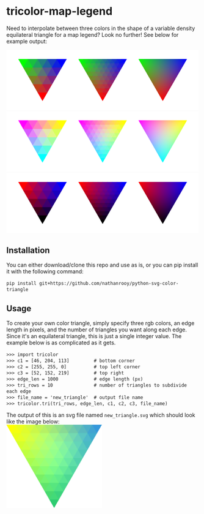 # tricolor-map-legend

Need to interpolate between three colors in the shape of a variable density equilateral triangle for a map legend? Look no further! See below for example output:
<center><fig><img src="example-1.png"></fig></center>
<center><fig><img src="example-2.png"></fig></center>
<center><fig><img src="example-3.png"></fig></center>

## Installation
You can either download/clone this repo and use as is, or you can pip install it with the following command:
```
pip install git+https://github.com/nathanrooy/python-svg-color-triangle
```

## Usage
To create your own color triangle, simply specify three rgb colors, an edge length in pixels, and the number of triangles you want along each edge. Since it's an equilateral triangle, this is just a single integer value. The example below is as complicated as it gets.
```
>>> import tricolor
>>> c1 = [46, 204, 113]         # bottom corner
>>> c2 = [255, 255, 0]          # top left corner
>>> c3 = [52, 152, 219]         # top right
>>> edge_len = 1000             # edge length (px)
>>> tri_rows = 10               # number of triangles to subdivide each edge
>>> file_name = 'new_triangle'  # output file name
>>> tricolor.tri(tri_rows, edge_len, c1, c2, c3, file_name)
```
The output of this is an svg file named `new_triangle.svg` which should look like the image below:
<br>
<fig><img width=250, src="new_triangle.svg"></fig>
